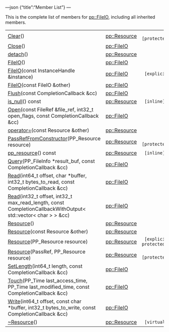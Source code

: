 —json {“title”:“Member List”} —

This is the complete list of members for <a href="/docs/native-client/pepper_beta/cpp/classpp_1_1_file_i_o/" class="el">pp::FileIO</a>, including all inherited members.

<table><tbody><tr class="odd"><td><a href="/docs/native-client/pepper_beta/cpp/classpp_1_1_resource#ad4016f37d3022863ca0188acb26ac9c4" class="el">Clear</a>()</td><td><a href="/docs/native-client/pepper_beta/cpp/classpp_1_1_resource/" class="el">pp::Resource</a></td><td><code> [protected]</code></td></tr><tr class="even"><td><a href="/docs/native-client/pepper_beta/cpp/classpp_1_1_file_i_o#a5f08c15cc2b23548b2e401c55102d709" class="el">Close</a>()</td><td><a href="/docs/native-client/pepper_beta/cpp/classpp_1_1_file_i_o/" class="el">pp::FileIO</a></td><td></td></tr><tr class="odd"><td><a href="/docs/native-client/pepper_beta/cpp/classpp_1_1_resource#a81b9246381bdddacca3ac25f6ded2bfd" class="el">detach</a>()</td><td><a href="/docs/native-client/pepper_beta/cpp/classpp_1_1_resource/" class="el">pp::Resource</a></td><td></td></tr><tr class="even"><td><a href="/docs/native-client/pepper_beta/cpp/classpp_1_1_file_i_o#a67b9da7adaadcb58c7429aa1984f757e" class="el">FileIO</a>()</td><td><a href="/docs/native-client/pepper_beta/cpp/classpp_1_1_file_i_o/" class="el">pp::FileIO</a></td><td></td></tr><tr class="odd"><td><a href="/docs/native-client/pepper_beta/cpp/classpp_1_1_file_i_o#a7c3f17d75a139e92b2cdc52d8f2f5fd0" class="el">FileIO</a>(const InstanceHandle &amp;instance)</td><td><a href="/docs/native-client/pepper_beta/cpp/classpp_1_1_file_i_o/" class="el">pp::FileIO</a></td><td><code> [explicit]</code></td></tr><tr class="even"><td><a href="/docs/native-client/pepper_beta/cpp/classpp_1_1_file_i_o#a7bc6f391da690a381874111e350692f0" class="el">FileIO</a>(const FileIO &amp;other)</td><td><a href="/docs/native-client/pepper_beta/cpp/classpp_1_1_file_i_o/" class="el">pp::FileIO</a></td><td></td></tr><tr class="odd"><td><a href="/docs/native-client/pepper_beta/cpp/classpp_1_1_file_i_o#a074d9c13b5825b378c343e5dd890d789" class="el">Flush</a>(const CompletionCallback &amp;cc)</td><td><a href="/docs/native-client/pepper_beta/cpp/classpp_1_1_file_i_o/" class="el">pp::FileIO</a></td><td></td></tr><tr class="even"><td><a href="/docs/native-client/pepper_beta/cpp/classpp_1_1_resource#a859068e34cdc2dc0b78754c255323aa9" class="el">is_null</a>() const</td><td><a href="/docs/native-client/pepper_beta/cpp/classpp_1_1_resource/" class="el">pp::Resource</a></td><td><code> [inline]</code></td></tr><tr class="odd"><td><a href="/docs/native-client/pepper_beta/cpp/classpp_1_1_file_i_o#adafce7733e27fc3bf12cdb7833927bae" class="el">Open</a>(const FileRef &amp;file_ref, int32_t open_flags, const CompletionCallback &amp;cc)</td><td><a href="/docs/native-client/pepper_beta/cpp/classpp_1_1_file_i_o/" class="el">pp::FileIO</a></td><td></td></tr><tr class="even"><td><a href="/docs/native-client/pepper_beta/cpp/classpp_1_1_resource#aaf808a98bdaa7998d82e19514aa87423" class="el">operator=</a>(const Resource &amp;other)</td><td><a href="/docs/native-client/pepper_beta/cpp/classpp_1_1_resource/" class="el">pp::Resource</a></td><td></td></tr><tr class="odd"><td><a href="/docs/native-client/pepper_beta/cpp/classpp_1_1_resource#a3eda014529127a818df8d5bb5ec2fdf0" class="el">PassRefFromConstructor</a>(PP_Resource resource)</td><td><a href="/docs/native-client/pepper_beta/cpp/classpp_1_1_resource/" class="el">pp::Resource</a></td><td><code> [protected]</code></td></tr><tr class="even"><td><a href="/docs/native-client/pepper_beta/cpp/classpp_1_1_resource#a46a6123de0b007ad3fcb6f666534ccb4" class="el">pp_resource</a>() const</td><td><a href="/docs/native-client/pepper_beta/cpp/classpp_1_1_resource/" class="el">pp::Resource</a></td><td><code> [inline]</code></td></tr><tr class="odd"><td><a href="/docs/native-client/pepper_beta/cpp/classpp_1_1_file_i_o#a0e1cb3e0e2f1cd73c0d5a08a20e60fab" class="el">Query</a>(PP_FileInfo *result_buf, const CompletionCallback &amp;cc)</td><td><a href="/docs/native-client/pepper_beta/cpp/classpp_1_1_file_i_o/" class="el">pp::FileIO</a></td><td></td></tr><tr class="even"><td><a href="/docs/native-client/pepper_beta/cpp/classpp_1_1_file_i_o#a9e4576a9a5c946b4aa971daca526e457" class="el">Read</a>(int64_t offset, char *buffer, int32_t bytes_to_read, const CompletionCallback &amp;cc)</td><td><a href="/docs/native-client/pepper_beta/cpp/classpp_1_1_file_i_o/" class="el">pp::FileIO</a></td><td></td></tr><tr class="odd"><td><a href="/docs/native-client/pepper_beta/cpp/classpp_1_1_file_i_o#a809ad6c8aa27f647c044c7053a84867a" class="el">Read</a>(int32_t offset, int32_t max_read_length, const CompletionCallbackWithOutput&lt; std::vector&lt; char &gt; &gt; &amp;cc)</td><td><a href="/docs/native-client/pepper_beta/cpp/classpp_1_1_file_i_o/" class="el">pp::FileIO</a></td><td></td></tr><tr class="even"><td><a href="/docs/native-client/pepper_beta/cpp/classpp_1_1_resource#a56679e93a58101c8dce5dc510811a094" class="el">Resource</a>()</td><td><a href="/docs/native-client/pepper_beta/cpp/classpp_1_1_resource/" class="el">pp::Resource</a></td><td></td></tr><tr class="odd"><td><a href="/docs/native-client/pepper_beta/cpp/classpp_1_1_resource#ab0f664099ca06367180f220ea7e0b831" class="el">Resource</a>(const Resource &amp;other)</td><td><a href="/docs/native-client/pepper_beta/cpp/classpp_1_1_resource/" class="el">pp::Resource</a></td><td></td></tr><tr class="even"><td><a href="/docs/native-client/pepper_beta/cpp/classpp_1_1_resource#a555de93fdf4793f7db1183bf71d20580" class="el">Resource</a>(PP_Resource resource)</td><td><a href="/docs/native-client/pepper_beta/cpp/classpp_1_1_resource/" class="el">pp::Resource</a></td><td><code> [explicit, protected]</code></td></tr><tr class="odd"><td><a href="/docs/native-client/pepper_beta/cpp/classpp_1_1_resource#a907d3d6b7e292587c8cb9ff30d0a418d" class="el">Resource</a>(PassRef, PP_Resource resource)</td><td><a href="/docs/native-client/pepper_beta/cpp/classpp_1_1_resource/" class="el">pp::Resource</a></td><td><code> [protected]</code></td></tr><tr class="even"><td><a href="/docs/native-client/pepper_beta/cpp/classpp_1_1_file_i_o#a49014400d013c27b9950368f54974935" class="el">SetLength</a>(int64_t length, const CompletionCallback &amp;cc)</td><td><a href="/docs/native-client/pepper_beta/cpp/classpp_1_1_file_i_o/" class="el">pp::FileIO</a></td><td></td></tr><tr class="odd"><td><a href="/docs/native-client/pepper_beta/cpp/classpp_1_1_file_i_o#a30766070559c1b719784ebc4f8d369f4" class="el">Touch</a>(PP_Time last_access_time, PP_Time last_modified_time, const CompletionCallback &amp;cc)</td><td><a href="/docs/native-client/pepper_beta/cpp/classpp_1_1_file_i_o/" class="el">pp::FileIO</a></td><td></td></tr><tr class="even"><td><a href="/docs/native-client/pepper_beta/cpp/classpp_1_1_file_i_o#a9ef23f569178ce6a53536fb27d459bcf" class="el">Write</a>(int64_t offset, const char *buffer, int32_t bytes_to_write, const CompletionCallback &amp;cc)</td><td><a href="/docs/native-client/pepper_beta/cpp/classpp_1_1_file_i_o/" class="el">pp::FileIO</a></td><td></td></tr><tr class="odd"><td><a href="/docs/native-client/pepper_beta/cpp/classpp_1_1_resource#a081165265e2bd8217eaa2be2aeeb3aa3" class="el">~Resource</a>()</td><td><a href="/docs/native-client/pepper_beta/cpp/classpp_1_1_resource/" class="el">pp::Resource</a></td><td><code> [virtual]</code></td></tr></tbody></table>
